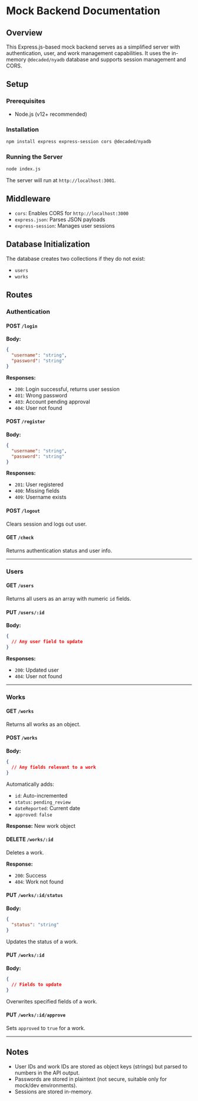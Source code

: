 # Mock Backend Documentation

## Overview

This Express.js-based mock backend serves as a simplified server with authentication, user, and work management capabilities. It uses the in-memory `@decaded/nyadb` database and supports session management and CORS.

## Setup

### Prerequisites

* Node.js (v12+ recommended)

### Installation

```bash
npm install express express-session cors @decaded/nyadb
```

### Running the Server

```bash
node index.js
```

The server will run at `http://localhost:3001`.

## Middleware

* `cors`: Enables CORS for `http://localhost:3000`
* `express.json`: Parses JSON payloads
* `express-session`: Manages user sessions

## Database Initialization

The database creates two collections if they do not exist:

* `users`
* `works`

## Routes

### Authentication

#### POST `/login`

**Body:**

```json
{
  "username": "string",
  "password": "string"
}
```

**Responses:**

* `200`: Login successful, returns user session
* `401`: Wrong password
* `403`: Account pending approval
* `404`: User not found

#### POST `/register`

**Body:**

```json
{
  "username": "string",
  "password": "string"
}
```

**Responses:**

* `201`: User registered
* `400`: Missing fields
* `409`: Username exists

#### POST `/logout`

Clears session and logs out user.

#### GET `/check`

Returns authentication status and user info.

---

### Users

#### GET `/users`

Returns all users as an array with numeric `id` fields.

#### PUT `/users/:id`

**Body:**

```json
{
  // Any user field to update
}
```

**Responses:**

* `200`: Updated user
* `404`: User not found

---

### Works

#### GET `/works`

Returns all works as an object.

#### POST `/works`

**Body:**

```json
{
  // Any fields relevant to a work
}
```

Automatically adds:

* `id`: Auto-incremented
* `status`: `pending_review`
* `dateReported`: Current date
* `approved`: `false`

**Response:** New work object

#### DELETE `/works/:id`

Deletes a work.

**Response:**

* `200`: Success
* `404`: Work not found

#### PUT `/works/:id/status`

**Body:**

```json
{
  "status": "string"
}
```

Updates the status of a work.

#### PUT `/works/:id`

**Body:**

```json
{
  // Fields to update
}
```

Overwrites specified fields of a work.

#### PUT `/works/:id/approve`

Sets `approved` to `true` for a work.

---

## Notes

* User IDs and work IDs are stored as object keys (strings) but parsed to numbers in the API output.
* Passwords are stored in plaintext (not secure, suitable only for mock/dev environments).
* Sessions are stored in-memory.
